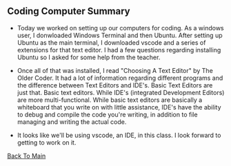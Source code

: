 ## Coding Computer Summary

- Today we worked on setting up our computers for coding. As a windows user, I donwloaded Windows Terminal and then Ubuntu. After setting up Ubuntu as the main terminal, I downloaded vscode and a series of extensions for that text editor.  I had a few questions regarding installing Ubuntu so I asked for some help from the teacher.  

- Once all of that was installed, I read "Choosing A Text Editor" by The Older Coder.  It had a lot of information regarding different programs and the difference between Text Editors and IDE's. Basic Text Editors are just that. Basic text editors. While IDE's (integrated Development Editors) are more multi-functional. While basic text editors are basically a whiteboard that you write on with little assistance, IDE's have the ability to debug and compile the code you're writing, in addition to file managing and writing the actual code. 

- It looks like we'll be using vscode, an IDE, in this class. I look forward to getting to work on it.

[Back To Main](https://andrewliming.github.io/reading-notes/)
